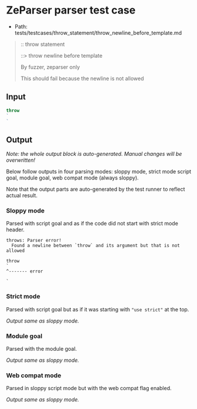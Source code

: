# ZeParser parser test case

- Path: tests/testcases/throw_statement/throw_newline_before_template.md

> :: throw statement
>
> ::> throw newline before template
>
> By fuzzer, zeparser only
>
> This should fail because the newline is not allowed

## Input

`````js
throw
`
`
`````

## Output

_Note: the whole output block is auto-generated. Manual changes will be overwritten!_

Below follow outputs in four parsing modes: sloppy mode, strict mode script goal, module goal, web compat mode (always sloppy).

Note that the output parts are auto-generated by the test runner to reflect actual result.

### Sloppy mode

Parsed with script goal and as if the code did not start with strict mode header.

`````
throws: Parser error!
  Found a newline between `throw` and its argument but that is not allowed

throw
`
^------- error

`
`````

### Strict mode

Parsed with script goal but as if it was starting with `"use strict"` at the top.

_Output same as sloppy mode._

### Module goal

Parsed with the module goal.

_Output same as sloppy mode._

### Web compat mode

Parsed in sloppy script mode but with the web compat flag enabled.

_Output same as sloppy mode._
